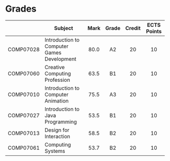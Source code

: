 # Grades

| | Subject | Mark | Grade | Credit | ECTS Points |
| :--: | --- | :--: | :--: | :--: | :--: |
| COMP07028 | Introduction to Computer Games Development | 80.0 | A2 | 20 | 10 |
| COMP07060 | Creative Computing Profession | 63.5 | B1 | 20 | 10 |
| COMP07010 | Introduction to Computer Animation | 75.5 | A3 | 20 | 10 |
| COMP07027 | Introduction to Java Programming | 53.5 | B1 | 20 | 10 |
| COMP07013 | Design for Interaction | 58.5 | B2 | 20 | 10 |
| COMP07061 | Computing Systems | 53.7 | B2 | 20 | 10 |
